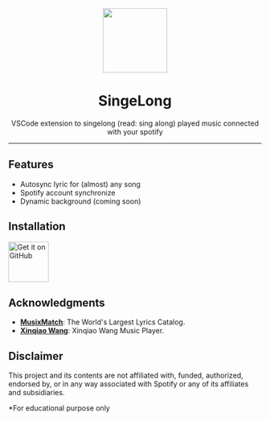 <div align="center">
    <img src="./assets/images/icon.png" width="128"  style="display: block; margin: 0 auto"/>
    <h1>SingeLong</h1>
    <p>VSCode extension to singelong (read: sing along) played music connected with your spotify</p>
</div>

---

## Features
- Autosync lyric for (almost) any song
- Spotify account synchronize
- Dynamic background (coming soon)

## Installation

[<img src="https://raw.githubusercontent.com/NeoApplications/Neo-Backup/034b226cea5c1b30eb4f6a6f313e4dadcbb0ece4/badge_github.png"
    alt="Get it on GitHub"
    height="80">](https://github.com/qolbudr/singelong/releases/latest)

## Acknowledgments
- [**MusixMatch**](https://www.musixmatch.com): The World's Largest Lyrics Catalog.
- [**Xinqiao Wang**](https://music.xianqiao.wang): Xinqiao Wang Music Player.


## Disclaimer
This project and its contents are not affiliated with, funded, authorized, endorsed by, or in any way associated with Spotify or any of its affiliates and subsidiaries.

\*For educational purpose only